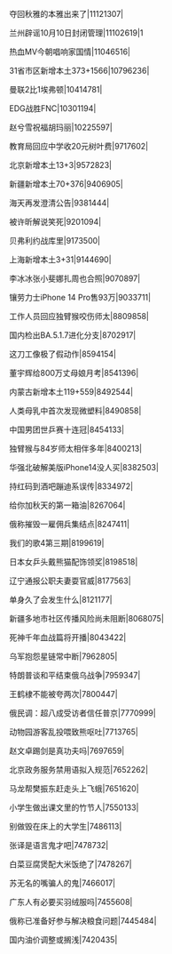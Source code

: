 夺回秋雅的本雅出来了|11121307|

兰州辟谣10月10日封闭管理|11102619|1

热血MV今朝唱响家国情|11046516|

31省市区新增本土373+1566|10796236|

曼联2比1埃弗顿|10414781|

EDG战胜FNC|10301194|

赵兮雪祝福胡玛丽|10225597|

教育局回应中学收20元树叶费|9717602|

北京新增本土13+3|9572823|

新疆新增本土70+376|9406905|

海天再发澄清公告|9381444|

被许昕解说笑死|9201094|

贝弗利约战库里|9173500|

上海新增本土3+31|9144690|

李冰冰张小斐娜扎周也合照|9070897|

镶劳力士iPhone 14 Pro售93万|9033711|

工作人员回应独臂猴咬伤师太|8809858|

国内检出BA.5.1.7进化分支|8702917|

这刀工像极了假动作|8594154|

董宇辉给800万丈母娘月考|8541396|

内蒙古新增本土119+559|8492544|

人类母乳中首次发现微塑料|8490858|

中国男团世乒赛十连冠|8454133|

独臂猴与84岁师太相伴多年|8400213|

华强北破解美版iPhone14没人买|8382503|

持红码到酒吧蹦迪系误传|8334972|

给你加秋天的第一箱油|8267064|

俄称摧毁一雇佣兵集结点|8247411|

我们的歌4第三期|8199619|

日本女乒头戴熊猫配饰领奖|8198518|

辽宁通报公职夫妻耍官威|8177563|

单身久了会发生什么|8121177|

新疆多地市社区传播风险尚未阻断|8068075|

死神千年血战篇将开播|8043422|

乌军抱怨星链常中断|7962805|

特朗普谈和平结束俄乌战争|7959347|

王鹤棣不能被夸两次|7800447|

俄民调：超八成受访者信任普京|7770999|

动物园游客乱投喂致熊呕吐|7713765|

赵文卓踢剑是真功夫吗|7697659|

北京政务服务禁用语拟入规范|7652262|

马龙帮樊振东赶走头上飞蛾|7651620|

小学生做出课文里的竹节人|7550133|

别做毁在床上的大学生|7486113|

张译是语言鬼才吧|7478732|

白菜豆腐煲配大米饭绝了|7478267|

苏无名的嘴骗人的鬼|7466017|

广东人有必要买羽绒服吗|7455608|

俄称已准备好参与解决粮食问题|7445484|

国内油价调整或搁浅|7420435|

